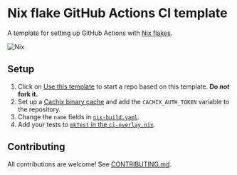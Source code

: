 # Nix flake GitHub Actions CI template

A template for setting up GitHub Actions with [Nix flakes](https://nixos.wiki/wiki/Flakes).

![Nix](https://img.shields.io/badge/nix-0175C2?style=for-the-badge&logo=NixOS&logoColor=white)

## Setup

1. Click on [Use this template](https://github.com/MrcJkb/nix-flake-github-ci-template/generate)
to start a repo based on this template. **Do _not_ fork it.**
2. Set up a [Cachix binary cache](https://app.cachix.org/cache) and add the
`CACHIX_AUTH_TOKEN` variable to the repository.
3. Change the `name` fields in [`nix-build.yaml`](./.github/workflows/nix-build.yml).
4. Add your tests to [`mkTest` in the `ci-overlay.nix`](./nix/ci-overlay.nix).

## Contributing

All contributions are welcome!
See [CONTRIBUTING.md](./CONTRIBUTING.md).
